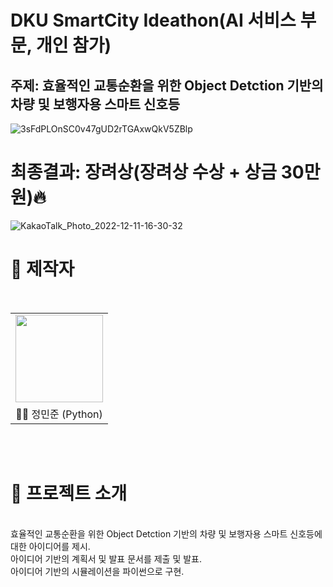 # DKU SmartCity Ideathon(AI 서비스 부문, 개인 참가)

## 주제: 효율적인 교통순환을 위한 Object Detction 기반의 차량 및 보행자용 스마트 신호등

![3sFdPLOnSC0v47gUD2rTGAxwQkV5ZBlp](https://github.com/BanApp/2022_SmartCity_Ideathon_AI/assets/93313445/ac699c9f-7fb3-484e-a481-d173d394b08e)



# 최종결과: 장려상(장려상 수상 + 상금 30만원):fire:

![KakaoTalk_Photo_2022-12-11-16-30-32](https://user-images.githubusercontent.com/93313445/206891579-8da97f85-e97d-4e63-8905-fd76528abbb1.jpeg)


# 👨‍ 제작자

<br/>

<table>
  <tr>
    <td height="140px" align="center"> <a href="https://github.com/BanApp"><img src="https://avatars.githubusercontent.com/u/93313445?s=460&v=4" width="140px" /><br/></a></td>

  </tr>
  <tr>
      <td align="center">👦🏻 정민준 (Python)</td>
  </tr>
</table>
<br/><br/>


# 🎥 프로젝트 소개

<br/>
효율적인 교통순환을 위한 Object Detction 기반의 차량 및 보행자용 스마트 신호등에 대한 아이디어를 제시.<br>
아이디어 기반의 계획서 및 발표 문서를 제출 및 발표.<br>
아이디어 기반의 시뮬레이션을 파이썬으로 구현.
